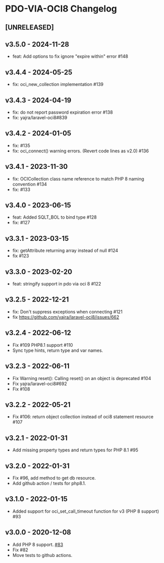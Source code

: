 # PDO-VIA-OCI8 Changelog

## [UNRELEASED]

## v3.5.0 - 2024-11-28

- feat: Add options to fix ignore "expire within" error #148

## v3.4.4 - 2024-05-25

- fix: oci_new_collection implementation #139

## v3.4.3 - 2024-04-19

- fix: do not report password expiration error #138
- fix: yajra/laravel-oci8#839

## v3.4.2 - 2024-01-05

- fix: #135
- fix: oci_connect() warning errors. (Revert code lines as v2.0) #136

## v3.4.1 - 2023-11-30

- fix: OCICollection class name reference to match PHP 8 naming convention #134
- fix: #133

## v3.4.0 - 2023-06-15

- feat: Added SQLT_BOL to bind type #128
- fix: #127

## v3.3.1 - 2023-03-15

- fix: getAttribute returning array instead of null #124
- fix #123

## v3.3.0 - 2023-02-20

- feat: stringify support in pdo via oci 8 #122

## v3.2.5 - 2022-12-21

- fix: Don't suppress exceptions when connecting #121
- fix https://github.com/yajra/laravel-oci8/issues/662

## v3.2.4 - 2022-06-12

- Fix #109 PHP8.1 support #110
- Sync type hints, return type and var names.

## v3.2.3 - 2022-06-11

- Fix Warning reset(): Calling reset() on an object is deprecated #104
- Fix yajra/laravel-oci8#692 
- Fix #108

## v3.2.2 - 2022-05-21

- Fix #106: return object collection instead of oci8 statement resource #107

## v3.2.1 - 2022-01-31

- Add missing property types and return types for PHP 8.1 #95

## v3.2.0 - 2022-01-31

- Fix #96, add method to get db resource.
- Add github action / tests for php8.1.

## v3.1.0 - 2022-01-15

- Added support for oci_set_call_timeout function for v3 (PHP 8 support) #93

## v3.0.0 - 2020-12-08

- Add PHP 8 support. [#83](https://github.com/yajra/pdo-via-oci8/pull/83)
- Fix #82
- Move tests to github actions.
